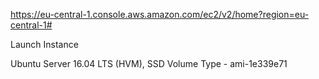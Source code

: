 https://eu-central-1.console.aws.amazon.com/ec2/v2/home?region=eu-central-1#

Launch Instance

Ubuntu Server 16.04 LTS (HVM), SSD Volume Type - ami-1e339e71